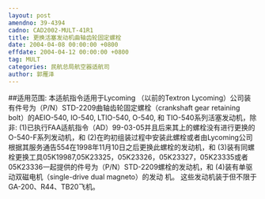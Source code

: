 ```yaml
---
layout: post
amendno: 39-4394
cadno: CAD2002-MULT-41R1
title: 更换活塞发动机曲轴齿轮固定螺栓
date: 2004-04-08 00:00:00 +0800
effdate: 2004-04-12 00:00:00 +0800
tag: MULT
categories: 民航总局航空器适航司
author: 郭雁泽
---
```


##适用范围:
本适航指令适用于Lycoming （以前的Textron Lycoming）公司装有件号为（P/N）STD-2209曲轴齿轮固定螺栓（crankshaft gear retaining bolt）的AEIO-540, IO-540, LTIO-540, O-540, 和 TIO-540系列活塞发动机，除非:
(1)已执行FAA适航指令（AD）99-03-05并且后来其上的螺栓没有进行更换的O-540-F系列发动机，和
(2)在昀初组装过程中安装此螺栓或者由Lycoming公司根据其服务通告554在1998年11月10日之后更换此螺栓的发动机，和
(3)装有同螺栓更换工具05K19987,05K23325，05K23326，05K23327，05K23335或者05K23336一起提供的件号为（P/N）STD-2209螺栓的发动机，和
(4)装有单驱动双磁电机（single-drive dual magneto）的发动
机。     这些发动机装于但不限于GA-200、R44、TB20飞机。

